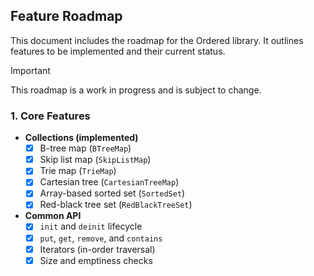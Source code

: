 ## Feature Roadmap

This document includes the roadmap for the Ordered library.
It outlines features to be implemented and their current status.

> [!IMPORTANT]
> This roadmap is a work in progress and is subject to change.


### 1. Core Features

* **Collections (implemented)**
    * [x] B-tree map (`BTreeMap`)
    * [x] Skip list map (`SkipListMap`)
    * [x] Trie map (`TrieMap`)
    * [x] Cartesian tree (`CartesianTreeMap`)
    * [x] Array-based sorted set (`SortedSet`)
    * [x] Red-black tree set (`RedBlackTreeSet`)
* **Common API**
    * [x] `init` and `deinit` lifecycle
    * [x] `put`, `get`, `remove`, and `contains`
    * [x] Iterators (in-order traversal)
    * [x] Size and emptiness checks

